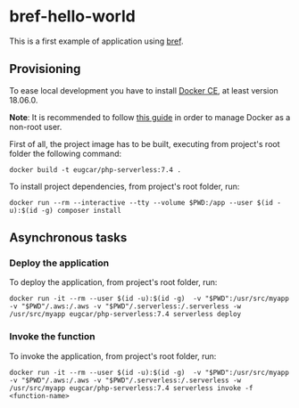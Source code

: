# bref-hello-world

This is a first example of application using [bref](https://bref.sh/).

## Provisioning

To ease local development you have to install [Docker CE](https://www.docker.com/),
at least version 18.06.0.

**Note**: It is recommended to follow [this guide](https://docs.docker.com/install/linux/linux-postinstall/#manage-docker-as-a-non-root-user) in order to manage Docker as a non-root user.

First of all, the project image has to be built, executing from project's root folder the following command:

```
docker build -t eugcar/php-serverless:7.4 .
```

To install project dependencies, from project's root folder, run:

```
docker run --rm --interactive --tty --volume $PWD:/app --user $(id -u):$(id -g) composer install
```

## Asynchronous tasks

### Deploy the application
To deploy the application, from project's root folder, run:

```
docker run -it --rm --user $(id -u):$(id -g)  -v "$PWD":/usr/src/myapp -v "$PWD"/.aws:/.aws -v "$PWD"/.serverless:/.serverless -w /usr/src/myapp eugcar/php-serverless:7.4 serverless deploy
```

### Invoke the function
To invoke the application, from project's root folder, run:

```
docker run -it --rm --user $(id -u):$(id -g)  -v "$PWD":/usr/src/myapp -v "$PWD"/.aws:/.aws -v "$PWD"/.serverless:/.serverless -w /usr/src/myapp eugcar/php-serverless:7.4 serverless invoke -f <function-name>
```